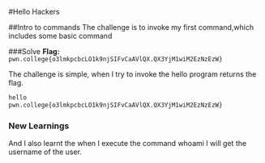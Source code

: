 #Hello Hackers

##Intro to commands
The challenge is to invoke my first command,which includes some basic command

###Solve
**Flag:** `pwn.college{o3lmkpcbcLO1k9njSIFvCaAVlQX.QX3YjM1wiM2EzNzEzW}`

The challenge is simple, when I try to invoke the hello program returns the flag.

```bash
hello
pwn.college{o3lmkpcbcLO1k9njSIFvCaAVlQX.QX3YjM1wiM2EzNzEzW}
```

### New Learnings
And I also learnt the when I execute the command whoami I will get the username of the user.

